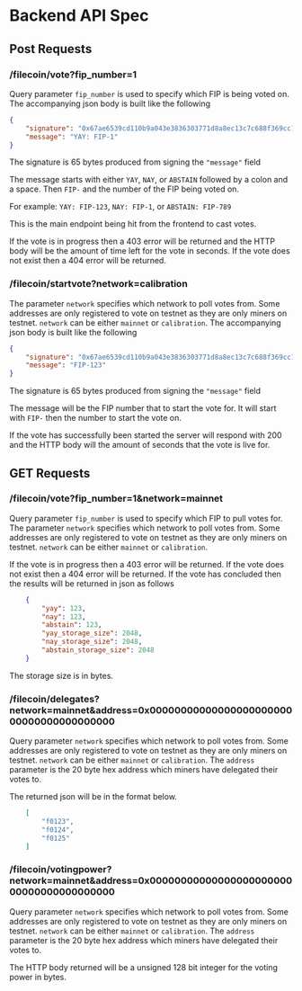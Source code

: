# Backend API Spec

## Post Requests

### /filecoin/vote?fip_number=1

Query parameter `fip_number` is used to specify which FIP is being voted on. The accompanying json body is built like the following

```json
{
    "signature": "0x67ae6539cd110b9a043e3836303771d8a8ec13c7c688f369cc1a8a9f997128bf207319c7e94a60f9739c51510cb483c8f0c2efa32147690ae8221c08d34352ec1b",
    "message": "YAY: FIP-1"
}
```

The signature is 65 bytes produced from signing the `"message"` field

The message starts with either `YAY`, `NAY`, or `ABSTAIN` followed by a colon and a space. Then `FIP-` and the number of the FIP being voted on.

For example: `YAY: FIP-123`, `NAY: FIP-1`, or `ABSTAIN: FIP-789`

This is the main endpoint being hit from the frontend to cast votes.

If the vote is in progress then a 403 error will be returned and the HTTP body will be the amount of time left for the vote in seconds. If the vote does not exist then a 404 error will be returned.

### /filecoin/startvote?network=calibration

The parameter `network` specifies which network to poll votes from. Some addresses are only registered to vote on testnet as they are only miners on testnet. `network` can be either `mainnet` or `calibration`. The accompanying json body is built like the following

```json
{
    "signature": "0x67ae6539cd110b9a043e3836303771d8a8ec13c7c688f369cc1a8a9f997128bf207319c7e94a60f9739c51510cb483c8f0c2efa32147690ae8221c08d34352ec1b",
    "message": "FIP-123"
}
```

The signature is 65 bytes produced from signing the `"message"` field

The message will be the FIP number that to start the vote for. It will start with `FIP-` then the number to start the vote on.

If the vote has successfully been started the server will respond with 200 and the HTTP body will the amount of seconds that the vote is live for.

## GET Requests

### /filecoin/vote?fip_number=1&network=mainnet

Query parameter `fip_number` is used to specify which FIP to pull votes for. The parameter `network` specifies which network to poll votes from. Some addresses are only registered to vote on testnet as they are only miners on testnet. `network` can be either `mainnet` or `calibration`.

If the vote is in progress then a 403 error will be returned. If the vote does not exist then a 404 error will be returned. If the vote has concluded then the results will be returned in json as follows

```json
    {
        "yay": 123,
        "nay": 123,
        "abstain": 123,
        "yay_storage_size": 2048,
        "nay_storage_size": 2048,
        "abstain_storage_size": 2048
    }
```

The storage size is in bytes.

### /filecoin/delegates?network=mainnet&address=0x0000000000000000000000000000000000000000

Query parameter `network` specifies which network to poll votes from. Some addresses are only registered to vote on testnet as they are only miners on testnet. `network` can be either `mainnet` or `calibration`. The `address` parameter is the 20 byte hex address which miners have delegated their votes to.

The returned json will be in the format below.

```json
    [
        "f0123",
        "f0124",
        "f0125"
    ]
```

### /filecoin/votingpower?network=mainnet&address=0x0000000000000000000000000000000000000000

Query parameter `network` specifies which network to poll votes from. Some addresses are only registered to vote on testnet as they are only miners on testnet. `network` can be either `mainnet` or `calibration`. The `address` parameter is the 20 byte hex address which miners have delegated their votes to.

The HTTP body returned will be a unsigned 128 bit integer for the voting power in bytes.

